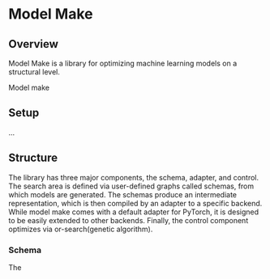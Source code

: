 # Model Make

## Overview

Model Make is a library for optimizing machine learning models on a structural level. 

Model make 

## Setup 

... 

## Structure

The library has three major components, the schema, adapter, and control.
The search area is defined via user-defined graphs called schemas, from which models are generated.
The schemas produce an intermediate representation, which is then compiled by an adapter to a specific backend.
While model make comes with a default adapter for PyTorch, it is designed to be easily extended to other backends.
Finally, the control component optimizes via or-search(genetic algorithm). 

### Schema

The 
